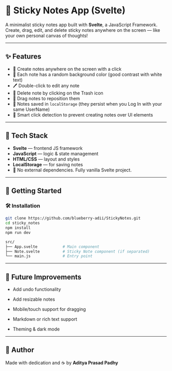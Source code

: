 # 📝 Sticky Notes App (Svelte)

A minimalist sticky notes app built with **Svelte**, a JavaScript Framework.  
Create, drag, edit, and delete sticky notes anywhere on the screen — like your own personal canvas of thoughts!

---

## ✨ Features

- 🧠 Create notes anywhere on the screen with a click
- 🎨 Each note has a random background color (good contrast with white text)
- 🖊️ Double-click to edit any note
- 🚮 Delete note by clicking on the Trash icon
- 🧲 Drag notes to reposition them
- 💾 Notes saved in `localStorage` (they persist when you Log In with your same UserName)
- 🧠 Smart click detection to prevent creating notes over UI elements

---

## 🧱 Tech Stack

- **Svelte** — frontend JS framework
- **JavaScript** — logic & state management
- **HTML/CSS** — layout and styles
- **LocalStorage** — for saving notes
- 🎯 No external dependencies. Fully vanilla Svelte project.

---

## 🚀 Getting Started

### 🛠️ Installation

```bash
git clone https://github.com/blueberry-adii/StickyNotes.git
cd sticky_notes
npm install
npm run dev

src/
├── App.svelte           # Main component
├── Note.svelte          # Sticky Note component (if separated)
└── main.js              # Entry point
```

---

## 🙌 Future Improvements

- Add undo functionality

- Add resizable notes

- Mobile/touch support for dragging

- Markdown or rich text support

- Theming & dark mode

---

## 🤙 Author

Made with dedication and ☕ by **Aditya Prasad Padhy**
